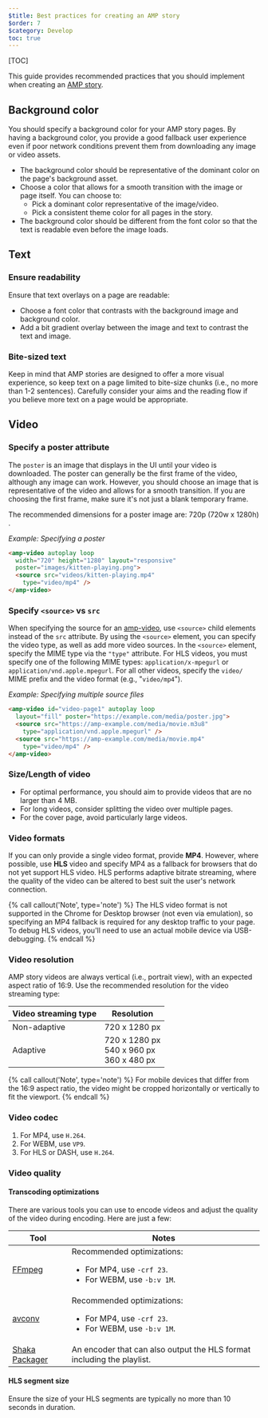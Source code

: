 ```yaml
---
$title: Best practices for creating an AMP story
$order: 7
$category: Develop
toc: true
---
```


[TOC]

This guide provides recommended practices that you should implement when creating an [AMP story](/docs/reference/components/amp-story.html).


## Background color  

You should specify a background color for your AMP story pages. By having a background color, you provide a good fallback user experience even if poor network conditions prevent them from downloading any image or video assets.

*   The background color should be representative of the dominant color on the page's background asset.
*   Choose a color that allows for a smooth transition with the image or page itself. You can choose to:
    *   Pick a dominant color representative of the image/video.
    *   Pick a consistent theme color for all pages in the story. 
*   The background color should be different from the font color so that the text is readable even before the image loads.

## Text 

### Ensure readability

Ensure that text overlays on a page are readable:

* Choose a font color that contrasts with the background image and background color.
* Add a bit gradient overlay between the image and text to contrast the text and image.

### Bite-sized text   

Keep in mind that AMP stories are designed to offer a more visual experience, so keep text on a page limited to bite-size chunks (i.e., no more than 1-2 sentences). Carefully consider your aims and the reading flow if you believe more text on a page would be appropriate.

## Video  

### Specify a poster attribute 

The `poster` is an image that displays in the UI until your video is downloaded. The poster can generally be the first frame of the video, although any image can work.  However, you should choose an image that is representative of the video and allows for a smooth transition. If you are choosing the first frame, make sure it's not just a blank temporary frame. 

The recommended dimensions for a poster image are: 720p (720w x 1280h) .

*Example: Specifying a poster*

```html
<amp-video autoplay loop
  width="720" height="1280" layout="responsive"
  poster="images/kitten-playing.png">
  <source src="videos/kitten-playing.mp4"
    type="video/mp4" />
</amp-video>
```

### Specify `<source>` vs `src` 

When specifying the source for an [amp-video](/docs/reference/components/amp-video.html), use `<source>` child elements instead of the `src` attribute. By using the `<source>` element, you can specify the video type, as well as add more video sources. In the `<source>` element, specify the MIME type via the `"type"` attribute. For HLS videos, you must specify one of the following MIME types: `application/x-mpegurl` or `application/vnd.apple.mpegurl`. For all other videos, specify the `video/` MIME prefix and the video format (e.g., "`video/mp4`").

*Example: Specifying multiple source files*

```html
<amp-video id="video-page1" autoplay loop
  layout="fill" poster="https://example.com/media/poster.jpg">
  <source src="https://amp-example.com/media/movie.m3u8"
    type="application/vnd.apple.mpegurl" />
  <source src="https://amp-example.com/media/movie.mp4"
    type="video/mp4" />
</amp-video>
```

### Size/Length of video

*  For optimal performance, you should aim to provide videos that are no larger than 4 MB.
*   For long videos, consider splitting the video over multiple pages.
*   For the cover page, avoid particularly large videos.

### Video formats

If you can only provide a single video format, provide **MP4**.  However, where possible, use **HLS** video and specify MP4 as a fallback for browsers that do not yet support HLS video. HLS performs adaptive bitrate streaming, where the quality of the video can be altered to best suit the user's network connection.

{% call callout('Note', type='note') %}
The HLS video format is not supported in the Chrome for Desktop browser (not even via emulation), so specifying an MP4 fallback is required for any desktop traffic to your page. To debug HLS videos, you'll need to use an actual mobile device via USB-debugging.
{% endcall %}

### Video resolution

AMP story videos are always vertical (i.e., portrait view), with an expected aspect ratio of 16:9. Use the recommended resolution for the video streaming type: 

<table>
  <thead>
    <tr>
     <th>Video streaming type</th>
     <th>Resolution</th>
    </tr>
  </thead>
  <tbody>
    <tr>
     <td>Non-adaptive</td>
     <td>720 x 1280 px</td>
    </tr>
    <tr>
     <td>Adaptive</td>
     <td>720 x 1280 px<br>540 x 960 px<br>360 x 480 px</td>
    </tr>
  </tbody>
</table>


{% call callout('Note', type='note') %}
For mobile devices that differ from the 16:9 aspect ratio, the video might be cropped horizontally or vertically to fit the viewport.
{% endcall %}


### Video codec

1.  For MP4, use `H.264`.
1.  For WEBM, use `VP9`.
1.  For HLS or DASH, use `H.264`.


### Video quality

#### Transcoding optimizations

There are various tools you can use to encode videos and adjust the quality of the video during encoding.  Here are just a few:

<table>
  <thead>
    <tr>
     <th>Tool</th>
     <th>Notes</th>
    </tr>
  </thead>
  <tbody>
    <tr>
     <td><a href="https://www.ffmpeg.org/about.html">FFmpeg</a>
     </td>
     <td>Recommended optimizations:
      <ul>
        <li>For MP4, use <code>-crf 23</code>.</li>
        <li>For WEBM, use <code>-b:v 1M</code>.</li>
      </ul>
     </td>
    </tr>
    <tr>
     <td><a href="https://libav.org/avconv.html">avconv</a>
     </td>
     <td>Recommended optimizations:
      <ul>
        <li>For MP4, use <code>-crf 23</code>.</li>
        <li>For WEBM, use <code>-b:v 1M</code>.</li>
      </ul>
     </td>
    </tr>
    <tr>
     <td><a href="https://github.com/google/shaka-packager">Shaka Packager</a></td>
     <td>An encoder that can also output the HLS format including the playlist.
     </td>
    </tr>
  </tbody>
</table>

#### HLS segment size

Ensure the size of your HLS segments are typically no more than 10 seconds in duration.
